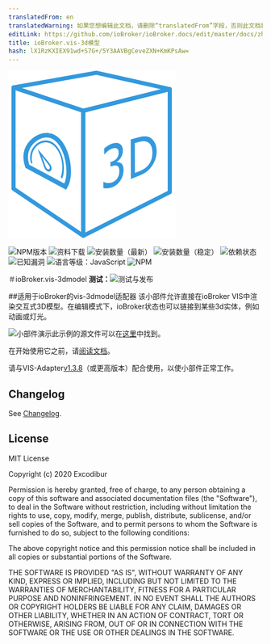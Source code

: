 ```yaml
---
translatedFrom: en
translatedWarning: 如果您想编辑此文档，请删除“translatedFrom”字段，否则此文档将再次自动翻译
editLink: https://github.com/ioBroker/ioBroker.docs/edit/master/docs/zh-cn/adapterref/iobroker.vis-3dmodel/README.md
title: ioBroker.vis-3d模型
hash: lX1RzKXIEX91wd+S7G+/5Y3AAVBgCeveZXN+KmKPsAw=
---
```

![标识](../../../en/adapterref/iobroker.vis-3dmodel/admin/vis-3dmodel.png)

![NPM版本](http://img.shields.io/npm/v/iobroker.vis-3dmodel.svg)
![资料下载](https://img.shields.io/npm/dm/iobroker.vis-3dmodel.svg)
![安装数量（最新）](http://iobroker.live/badges/vis-3dmodel-installed.svg)
![安装数量（稳定）](http://iobroker.live/badges/vis-3dmodel-stable.svg)
![依赖状态](https://img.shields.io/david/Excodibur/iobroker.vis-3dmodel.svg)
![已知漏洞](https://snyk.io/test/github/Excodibur/ioBroker.vis-3dmodel/badge.svg)
![语言等级：JavaScript](https://img.shields.io/lgtm/grade/javascript/g/Excodibur/ioBroker.vis-3dmodel.svg?logo=lgtm&logoWidth=18)
![NPM](https://nodei.co/npm/iobroker.vis-3dmodel.png?downloads=true)

＃ioBroker.vis-3dmodel
**测试：**![测试与发布](https://github.com/Excodibur/ioBroker.vis-3dmodel/workflows/Test%20and%20Release/badge.svg)

##适用于ioBroker的vis-3dmodel适配器
该小部件允许直接在ioBroker VIS中渲染交互式3D模型。在编辑模式下，ioBroker状态也可以链接到某些3d实体，例如动画或灯光。

![小部件演示](doc/media/clips/3dmodel_demo.gif)此示例的源文件可以在[这里](../../../en/adapterref/iobroker.vis-3dmodel/examples/house)中找到。

在开始使用它之前，请[阅读文档](https://excodibur.github.io/ioBroker.vis-3dmodel/latest/index.html)。

请与VIS-Adapter[v1.3.8](https://github.com/ioBroker/ioBroker.vis/tree/v1.3.8)（或更高版本）配合使用，以使小部件正常工作。

## Changelog
See [Changelog](https://github.com/Excodibur/ioBroker.vis-3dmodel/blob/master/CHANGELOG.md).

## License
MIT License

Copyright (c) 2020 Excodibur

Permission is hereby granted, free of charge, to any person obtaining a copy
of this software and associated documentation files (the "Software"), to deal
in the Software without restriction, including without limitation the rights
to use, copy, modify, merge, publish, distribute, sublicense, and/or sell
copies of the Software, and to permit persons to whom the Software is
furnished to do so, subject to the following conditions:

The above copyright notice and this permission notice shall be included in all
copies or substantial portions of the Software.

THE SOFTWARE IS PROVIDED "AS IS", WITHOUT WARRANTY OF ANY KIND, EXPRESS OR
IMPLIED, INCLUDING BUT NOT LIMITED TO THE WARRANTIES OF MERCHANTABILITY,
FITNESS FOR A PARTICULAR PURPOSE AND NONINFRINGEMENT. IN NO EVENT SHALL THE
AUTHORS OR COPYRIGHT HOLDERS BE LIABLE FOR ANY CLAIM, DAMAGES OR OTHER
LIABILITY, WHETHER IN AN ACTION OF CONTRACT, TORT OR OTHERWISE, ARISING FROM,
OUT OF OR IN CONNECTION WITH THE SOFTWARE OR THE USE OR OTHER DEALINGS IN THE
SOFTWARE.